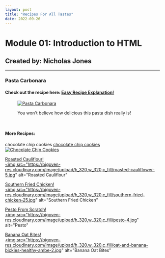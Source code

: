 ```yaml
---
layout: post
title: "Recipes For All Tastes"
date: 2022-09-26
---
```


<!DOCTYPE HTML>
<html lang="en">
   <h1>Module 01:  Introduction to HTML</h1>
   <h2>Created by: Nicholas Jones</h2>
   <hr>
   <html>
      <head>
         <title>Module 01</title>
      </head>
      <body>
         <h3>Pasta Carbonara</h3>
         <h4>Check out the recipe here: <a href="https://www.cookingclassy.com/pasta-carbonara/" target="_blank">Easy Recipe Explanation!</a></h4>
         <figure>
            <a href="https://www.cookingclassy.com/pasta-carbonara/"><img src="https://www.cookingclassy.com/wp-content/uploads/2020/10/spaghetti-carbonara-01-600x900.jpg" alt="Pasta Carbonara" title="Pasta Carbonara Made Easy" attribute target="_blank"/></a>
            <p>
               <figcaption>
                  You won't believe how delicious this pasta dish really is!
               </figcaption>
            </p>
         </figure>
         <br>
         <h4>More Recipes:</h4>
         <p>
<p> chocolate chip cookies
<a href="https://www.bigoven.com/recipe/classic-chocolate-chip-cookies/158006">chocolate chip cookies<br><img src="https://bigoven-res.cloudinary.com/image/upload/h_320,w_320,c_fill/classicchocolatechipcookies-109b02.jpg" alt="Chocolate Chip Cookies"</a><br>
     
<a href="https://www.bigoven.com/recipe/roasted-cauliflower/161116">Roasted Cauliflour!<br><img src="https://bigoven-res.cloudinary.com/image/upload/h_320,w_320,c_fill/roasted-cauliflower-5.jpg" alt="Roasted Cauliflour"</a><br>
  
<a href="https://www.bigoven.com/recipe/southern-fried-chicken/220278">Southern Fried Chicken!<br><img src="https://bigoven-res.cloudinary.com/image/upload/h_320,w_320,c_fill/southern-fried-chicken-25.jpg" alt="Southern Fried Chicken"</a><br>
         
<a href="https://www.bigoven.com/recipe/pesto/288726">Pesto From Scratch!<br><img src="https://bigoven-res.cloudinary.com/image/upload/h_320,w_320,c_fill/pesto-4.jpg" alt="Pesto"</a><br>
         
<a href="https://www.bigoven.com/recipe/oat-and-banana-bickies-healthy-amber/939819">Banana Oat Bites!<br><img src="https://bigoven-res.cloudinary.com/image/upload/h_320,w_320,c_fill/oat-and-banana-bickies-healthy-ambe-2.jpg" alt="Banana Oat Bites"</a><br>
         </p>
      </body>
   </html>

